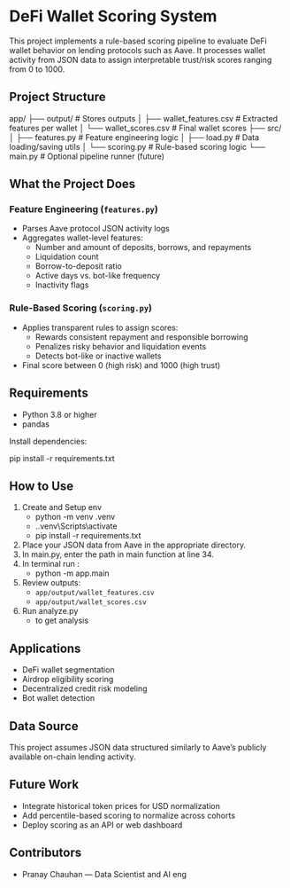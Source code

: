 # DeFi Wallet Scoring System

This project implements a rule-based scoring pipeline to evaluate DeFi wallet behavior on lending protocols such as Aave. It processes wallet activity from JSON data to assign interpretable trust/risk scores ranging from 0 to 1000.

## Project Structure

app/
├── output/ # Stores outputs
│ ├── wallet_features.csv # Extracted features per wallet
│ └── wallet_scores.csv # Final wallet scores
├── src/
│ ├── features.py # Feature engineering logic
│ ├── load.py # Data loading/saving utils
│ └── scoring.py # Rule-based scoring logic
└── main.py # Optional pipeline runner (future)


## What the Project Does

### Feature Engineering (`features.py`)
- Parses Aave protocol JSON activity logs
- Aggregates wallet-level features:
  - Number and amount of deposits, borrows, and repayments
  - Liquidation count
  - Borrow-to-deposit ratio
  - Active days vs. bot-like frequency
  - Inactivity flags

### Rule-Based Scoring (`scoring.py`)
- Applies transparent rules to assign scores:
  - Rewards consistent repayment and responsible borrowing
  - Penalizes risky behavior and liquidation events
  - Detects bot-like or inactive wallets
- Final score between 0 (high risk) and 1000 (high trust)

## Requirements

- Python 3.8 or higher
- pandas

Install dependencies:

pip install -r requirements.txt

## How to Use
1. Create and Setup env
    - python -m venv .venv
    - .\.venv\Scripts\activate
    - pip install -r requirements.txt
2. Place your JSON data from Aave in the appropriate directory.
3. In main.py, enter the path in main function at line 34.
4. In terminal run :
    - python -m app.main
5. Review outputs:
    - `app/output/wallet_features.csv`
    - `app/output/wallet_scores.csv`
6. Run analyze.py 
    - to get analysis 
## Applications

- DeFi wallet segmentation
- Airdrop eligibility scoring
- Decentralized credit risk modeling
- Bot wallet detection

## Data Source

This project assumes JSON data structured similarly to Aave’s publicly available on-chain lending activity.

## Future Work

- Integrate historical token prices for USD normalization
- Add percentile-based scoring to normalize across cohorts
- Deploy scoring as an API or web dashboard

## Contributors

- Pranay Chauhan — Data Scientist and AI eng  

